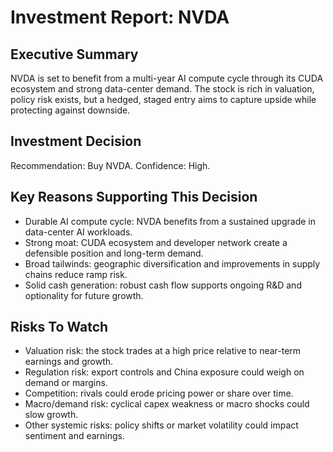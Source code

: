 # Investment Report: NVDA
## Executive Summary
NVDA is set to benefit from a multi-year AI compute cycle through its CUDA ecosystem and strong data-center demand. The stock is rich in valuation, policy risk exists, but a hedged, staged entry aims to capture upside while protecting against downside.

## Investment Decision
Recommendation: Buy NVDA. Confidence: High.

## Key Reasons Supporting This Decision
- Durable AI compute cycle: NVDA benefits from a sustained upgrade in data-center AI workloads.
- Strong moat: CUDA ecosystem and developer network create a defensible position and long-term demand.
- Broad tailwinds: geographic diversification and improvements in supply chains reduce ramp risk.
- Solid cash generation: robust cash flow supports ongoing R&D and optionality for future growth.

## Risks To Watch
- Valuation risk: the stock trades at a high price relative to near-term earnings and growth.
- Regulation risk: export controls and China exposure could weigh on demand or margins.
- Competition: rivals could erode pricing power or share over time.
- Macro/demand risk: cyclical capex weakness or macro shocks could slow growth.
- Other systemic risks: policy shifts or market volatility could impact sentiment and earnings.